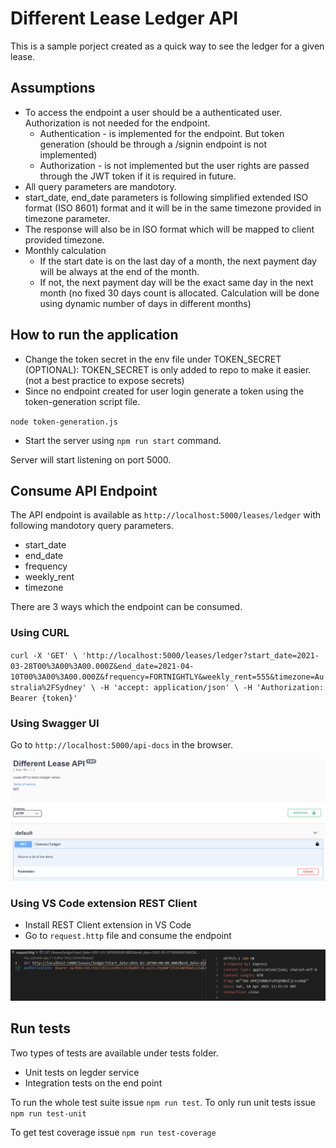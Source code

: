 # Different Lease Ledger API

This is a sample porject created as a quick way to see the ledger for a given lease.

## Assumptions
* To access the endpoint a user should be a authenticated user. Authorization is not needed for the endpoint. 
    * Authentication - is implemented for the endpoint. But token generation (should be through a /signin endpoint is not implemented)
    * Authorization - is not implemented but the user rights are passed through the JWT token if it is required in future. 
* All query parameters are mandotory.
* start_date, end_date parameters is following simplified extended ISO format (ISO 8601) format and it will be in the same timezone provided in timezone parameter.
* The response will also be in ISO format which will be mapped to client provided timezone.
* Monthly calculation
    * If the start date is on the last day of a month, the next payment day will be always at the end of the month.
    * If not, the next payment day will be the exact same day in the next month (no fixed 30 days count is allocated. Calculation will be done using dynamic number of days in different months)


## How to run the application

* Change the  token secret in the env file under TOKEN_SECRET (OPTIONAL): TOKEN_SECRET is only added to repo to make it easier. (not a best practice to expose secrets)
* Since no endpoint created for user login generate a token using the token-generation script file. 

`node token-generation.js`

* Start the server using `npm run start` command. 

Server will start listening on port 5000.

## Consume API Endpoint

The API endpoint is available as `http://localhost:5000/leases/ledger` with following mandotory query parameters.
* start_date
* end_date
* frequency
* weekly_rent
* timezone

There are 3 ways which the endpoint can be consumed.

### Using CURL 

`curl -X 'GET' \
  'http://localhost:5000/leases/ledger?start_date=2021-03-28T00%3A00%3A00.000Z&end_date=2021-04-10T00%3A00%3A00.000Z&frequency=FORTNIGHTLY&weekly_rent=555&timezone=Australia%2FSydney' \
  -H 'accept: application/json' \
  -H 'Authorization: Bearer {token}'`

### Using Swagger UI

Go to `http://localhost:5000/api-docs` in the browser.

![picture alt](/misc/swagger.PNG "Swagger UI")

### Using VS Code extension REST Client

* Install REST Client extension in VS Code
* Go to `request.http` file and consume the endpoint 

![picture alt](/misc/rest-client.PNG "Swagger UI")


## Run tests

Two types of tests are available under tests folder.
* Unit tests on legder service
* Integration tests on the end point

To run the whole test suite issue `npm run test`.
To only run unit tests issue `npm run test-unit`

To get test coverage issue `npm run test-coverage` 
